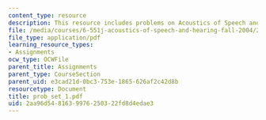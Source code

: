 ```yaml
---
content_type: resource
description: This resource includes problems on Acoustics of Speech and Hearing.
file: /media/courses/6-551j-acoustics-of-speech-and-hearing-fall-2004/2aa96d5481639976250322fd8d4edae3_prob_set_1.pdf
file_type: application/pdf
learning_resource_types:
- Assignments
ocw_type: OCWFile
parent_title: Assignments
parent_type: CourseSection
parent_uid: e3cad21d-0bc3-753e-1865-626af2c42d8b
resourcetype: Document
title: prob_set_1.pdf
uid: 2aa96d54-8163-9976-2503-22fd8d4edae3
---
```


